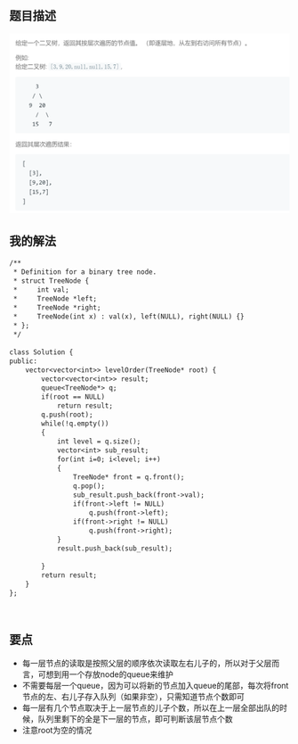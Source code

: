 
## 题目描述
![](img/102-description.png)
<br/>

## 我的解法
```
/**
 * Definition for a binary tree node.
 * struct TreeNode {
 *     int val;
 *     TreeNode *left;
 *     TreeNode *right;
 *     TreeNode(int x) : val(x), left(NULL), right(NULL) {}
 * };
 */

class Solution {
public:
    vector<vector<int>> levelOrder(TreeNode* root) {
        vector<vector<int>> result;
        queue<TreeNode*> q;
        if(root == NULL)
            return result;
        q.push(root);
        while(!q.empty())
        {
            int level = q.size();
            vector<int> sub_result;
            for(int i=0; i<level; i++)
            {
                TreeNode* front = q.front();
                q.pop();
                sub_result.push_back(front->val);
                if(front->left != NULL)
                    q.push(front->left);
                if(front->right != NULL)
                    q.push(front->right);
            }
            result.push_back(sub_result);
            
        }
        return result;
    }
};
```
<br/>

## 要点
- 每一层节点的读取是按照父层的顺序依次读取左右儿子的，所以对于父层而言，可想到用一个存放node的queue来维护
- 不需要每层一个queue，因为可以将新的节点加入queue的尾部，每次将front节点的左、右儿子存入队列（如果非空），只需知道节点个数即可
- 每一层有几个节点取决于上一层节点的儿子个数，所以在上一层全部出队的时候，队列里剩下的全是下一层的节点，即可判断该层节点个数
- 注意root为空的情况
